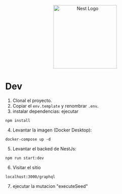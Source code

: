 <p align="center">
  <a href="http://nestjs.com/" target="blank"><img src="https://nestjs.com/img/logo-small.svg" width="200" alt="Nest Logo" /></a>
</p>

# Dev

1. Clonal el proyecto.
2. Copiar el `env.template` y renombrar `.env`.
3. instalar dependencias: ejecutar

```
npm install
```

4. Levantar la imagen (Docker Desktop):

```
docker-compose up -d
```

5. Levantar el backed de NestJs:

```
npm run start:dev
```

6. Visitar el sitio

```
localhost:3000/graphql
```

7. ejecutar la mutacion "executeSeed"
